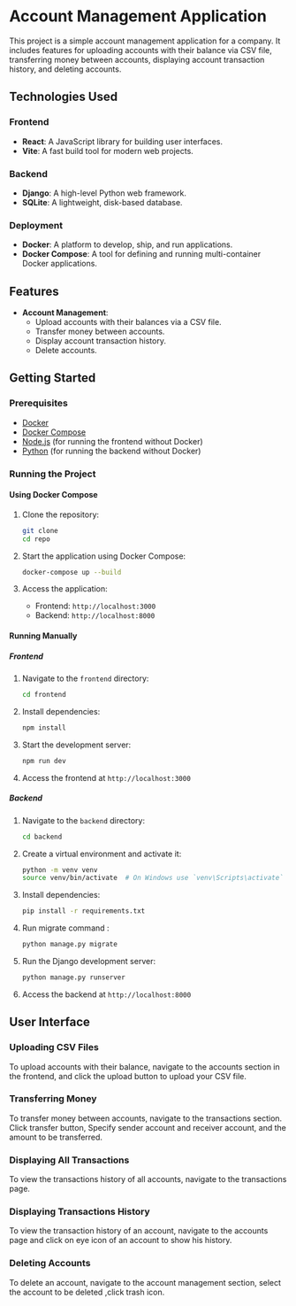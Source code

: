 # Account Management Application

This project is a simple account management application for a company. It includes features for uploading accounts with their balance via CSV file, transferring money between accounts, displaying account transaction history, and deleting accounts.

## Technologies Used

### Frontend
- **React**: A JavaScript library for building user interfaces.
- **Vite**: A fast build tool for modern web projects.

### Backend
- **Django**: A high-level Python web framework.
- **SQLite**: A lightweight, disk-based database.

### Deployment
- **Docker**: A platform to develop, ship, and run applications.
- **Docker Compose**: A tool for defining and running multi-container Docker applications.

## Features

- **Account Management**:
  - Upload accounts with their balances via a CSV file.
  - Transfer money between accounts.
  - Display account transaction history.
  - Delete accounts.

## Getting Started

### Prerequisites

- [Docker](https://www.docker.com/get-started)
- [Docker Compose](https://docs.docker.com/compose/install/)
- [Node.js](https://nodejs.org/) (for running the frontend without Docker)
- [Python](https://www.python.org/) (for running the backend without Docker)

### Running the Project

#### Using Docker Compose

1. Clone the repository:
    ```bash
    git clone 
    cd repo
    ```

2. Start the application using Docker Compose:
    ```bash
    docker-compose up --build
    ```

3. Access the application:
   - Frontend: `http://localhost:3000`
   - Backend: `http://localhost:8000`

#### Running Manually

##### Frontend

1. Navigate to the `frontend` directory:
    ```bash
    cd frontend
    ```

2. Install dependencies:
    ```bash
    npm install
    ```

3. Start the development server:
    ```bash
    npm run dev
    ```

4. Access the frontend at `http://localhost:3000`

##### Backend

1. Navigate to the `backend` directory:
    ```bash
    cd backend
    ```

2. Create a virtual environment and activate it:
    ```bash
    python -m venv venv
    source venv/bin/activate  # On Windows use `venv\Scripts\activate`
    ```

3. Install dependencies:
    ```bash
    pip install -r requirements.txt
    ```
4. Run migrate command :
    ```bash
    python manage.py migrate
    ```
5. Run the Django development server:
    ```bash
    python manage.py runserver
    ```

6. Access the backend at `http://localhost:8000`
## User Interface
### Uploading CSV Files

To upload accounts with their balance, navigate to the accounts section in the frontend, and click the upload button to upload your CSV file.

### Transferring Money

To transfer money between accounts, navigate to the transactions section. Click transfer button, Specify sender account and receiver account, and the amount to be transferred.
### Displaying All Transactions

To view the transactions history of all accounts, navigate to the transactions page.


### Displaying Transactions History

To view the transaction history of an account, navigate to the accounts page and click on eye icon of an account to show his history.

### Deleting Accounts

To delete an account, navigate to the account management section, select the account to be deleted ,click trash icon.

